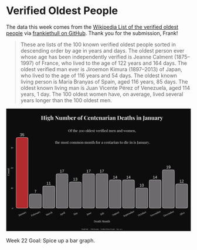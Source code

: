 # Verified Oldest People

The data this week comes from the [Wikipedia List of the verified oldest people](https://en.wikipedia.org/wiki/List_of_the_verified_oldest_people) via [frankiethull on GitHub](https://github.com/frankiethull/centenarians). Thank you for the submission, Frank!

> These are lists of the 100 known verified oldest people sorted in descending order by age in years and days. The oldest person ever whose age has been independently verified is Jeanne Calment (1875–1997) of France, who lived to the age of 122 years and 164 days. The oldest verified man ever is Jiroemon Kimura (1897–2013) of Japan, who lived to the age of 116 years and 54 days. The oldest known living person is Maria Branyas of Spain, aged 116 years, 85 days. The oldest known living man is Juan Vicente Pérez of Venezuela, aged 114 years, 1 day. The 100 oldest women have, on average, lived several years longer than the 100 oldest men.

![](plot.png)

Week 22 Goal: Spice up a bar graph. 